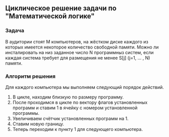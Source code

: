 ## Циклическое решение задачи по "Математической логике"

### Задача
В аудитории стоят M компьютеров, на жёстком диске каждого из которых имеется некоторое
количество свободной памяти. Можно ли инсталировать на низ заданное число N программныз систем,
 если каждая система требует для размещения не менее S[j] (j=1, ... , N) памяти.

### Алгоритм решения
Для каждого компьютера мы выполняем следующий порядок действий.
1. В цикле, находим близкую по размеру программу.
1. После проходимся в цикле по вектору флагов установленных программ и ставим 1 в ячейку с номером установленной программы.
3. Увеличиваем счётчик установленных программ на 1.
4. Ставим новую границу.
5. Теперь переходим к пункту 1 для следующего компьютера.
